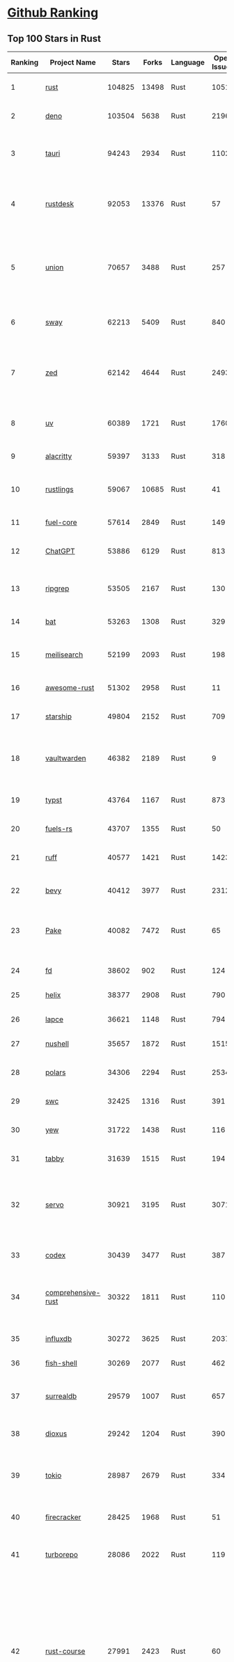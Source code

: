 [Github Ranking](../README.md)
==========

## Top 100 Stars in Rust

| Ranking | Project Name | Stars | Forks | Language | Open Issues | Description | Last Commit |
| ------- | ------------ | ----- | ----- | -------- | ----------- | ----------- | ----------- |
| 1 | [rust](https://github.com/rust-lang/rust) | 104825 | 13498 | Rust | 10512 | Empowering everyone to build reliable and efficient software. | 2025-07-05T18:40:37Z |
| 2 | [deno](https://github.com/denoland/deno) | 103504 | 5638 | Rust | 2196 | A modern runtime for JavaScript and TypeScript. | 2025-07-04T22:11:52Z |
| 3 | [tauri](https://github.com/tauri-apps/tauri) | 94243 | 2934 | Rust | 1102 | Build smaller, faster, and more secure desktop and mobile applications with a web frontend. | 2025-07-04T14:53:01Z |
| 4 | [rustdesk](https://github.com/rustdesk/rustdesk) | 92053 | 13376 | Rust | 57 | An open-source remote desktop application designed for self-hosting, as an alternative to TeamViewer. | 2025-07-05T01:24:23Z |
| 5 | [union](https://github.com/unionlabs/union) | 70657 | 3488 | Rust | 257 | The trust-minimized, zero-knowledge bridging protocol, designed for censorship resistance, extremely high security, and usage in decentralized finance. | 2025-07-05T18:25:54Z |
| 6 | [sway](https://github.com/FuelLabs/sway) | 62213 | 5409 | Rust | 840 | 🌴 Empowering everyone to build reliable and efficient smart contracts. | 2025-07-04T23:48:58Z |
| 7 | [zed](https://github.com/zed-industries/zed) | 62142 | 4644 | Rust | 2493 | Code at the speed of thought – Zed is a high-performance, multiplayer code editor from the creators of Atom and Tree-sitter. | 2025-07-05T18:16:10Z |
| 8 | [uv](https://github.com/astral-sh/uv) | 60389 | 1721 | Rust | 1760 | An extremely fast Python package and project manager, written in Rust. | 2025-07-05T00:26:48Z |
| 9 | [alacritty](https://github.com/alacritty/alacritty) | 59397 | 3133 | Rust | 318 | A cross-platform, OpenGL terminal emulator. | 2025-07-04T02:05:01Z |
| 10 | [rustlings](https://github.com/rust-lang/rustlings) | 59067 | 10685 | Rust | 41 | :crab: Small exercises to get you used to reading and writing Rust code! | 2025-07-04T21:36:04Z |
| 11 | [fuel-core](https://github.com/FuelLabs/fuel-core) | 57614 | 2849 | Rust | 149 | Rust full node implementation of the Fuel v2 protocol. | 2025-07-04T21:32:34Z |
| 12 | [ChatGPT](https://github.com/lencx/ChatGPT) | 53886 | 6129 | Rust | 813 | 🔮 ChatGPT Desktop Application (Mac, Windows and Linux) | 2024-08-29T17:58:11Z |
| 13 | [ripgrep](https://github.com/BurntSushi/ripgrep) | 53505 | 2167 | Rust | 130 | ripgrep recursively searches directories for a regex pattern while respecting your gitignore | 2025-07-04T14:15:17Z |
| 14 | [bat](https://github.com/sharkdp/bat) | 53263 | 1308 | Rust | 329 | A cat(1) clone with wings. | 2025-07-01T05:48:16Z |
| 15 | [meilisearch](https://github.com/meilisearch/meilisearch) | 52199 | 2093 | Rust | 198 | A lightning-fast search engine API bringing AI-powered hybrid search to your sites and applications. | 2025-07-04T11:33:51Z |
| 16 | [awesome-rust](https://github.com/rust-unofficial/awesome-rust) | 51302 | 2958 | Rust | 11 | A curated list of Rust code and resources. | 2025-07-03T12:26:59Z |
| 17 | [starship](https://github.com/starship/starship) | 49804 | 2152 | Rust | 709 | ☄🌌️  The minimal, blazing-fast, and infinitely customizable prompt for any shell! | 2025-07-04T11:37:41Z |
| 18 | [vaultwarden](https://github.com/dani-garcia/vaultwarden) | 46382 | 2189 | Rust | 9 | Unofficial Bitwarden compatible server written in Rust, formerly known as bitwarden_rs | 2025-07-01T08:33:22Z |
| 19 | [typst](https://github.com/typst/typst) | 43764 | 1167 | Rust | 873 | A new markup-based typesetting system that is powerful and easy to learn. | 2025-07-05T13:32:02Z |
| 20 | [fuels-rs](https://github.com/FuelLabs/fuels-rs) | 43707 | 1355 | Rust | 50 | Fuel Network Rust SDK | 2025-07-01T14:31:55Z |
| 21 | [ruff](https://github.com/astral-sh/ruff) | 40577 | 1421 | Rust | 1423 | An extremely fast Python linter and code formatter, written in Rust. | 2025-07-05T18:34:25Z |
| 22 | [bevy](https://github.com/bevyengine/bevy) | 40412 | 3977 | Rust | 2312 | A refreshingly simple data-driven game engine built in Rust | 2025-07-05T17:24:56Z |
| 23 | [Pake](https://github.com/tw93/Pake) | 40082 | 7472 | Rust | 65 | 🤱🏻 Turn any webpage into a desktop app with Rust.  🤱🏻 利用 Rust 轻松构建轻量级多端桌面应用 | 2025-03-25T12:35:16Z |
| 24 | [fd](https://github.com/sharkdp/fd) | 38602 | 902 | Rust | 124 | A simple, fast and user-friendly alternative to 'find' | 2025-07-01T19:25:50Z |
| 25 | [helix](https://github.com/helix-editor/helix) | 38377 | 2908 | Rust | 790 | A post-modern modal text editor. | 2025-07-05T14:24:07Z |
| 26 | [lapce](https://github.com/lapce/lapce) | 36621 | 1148 | Rust | 794 | Lightning-fast and Powerful Code Editor written in Rust | 2025-07-05T00:45:45Z |
| 27 | [nushell](https://github.com/nushell/nushell) | 35657 | 1872 | Rust | 1515 | A new type of shell | 2025-07-05T03:05:35Z |
| 28 | [polars](https://github.com/pola-rs/polars) | 34306 | 2294 | Rust | 2534 | Dataframes powered by a multithreaded, vectorized query engine, written in Rust | 2025-07-05T08:23:19Z |
| 29 | [swc](https://github.com/swc-project/swc) | 32425 | 1316 | Rust | 391 | Rust-based platform for the Web | 2025-07-05T09:14:19Z |
| 30 | [yew](https://github.com/yewstack/yew) | 31722 | 1438 | Rust | 116 | Rust / Wasm framework for creating reliable and efficient web applications | 2025-07-01T06:33:00Z |
| 31 | [tabby](https://github.com/TabbyML/tabby) | 31639 | 1515 | Rust | 194 | Self-hosted AI coding assistant | 2025-07-02T20:03:38Z |
| 32 | [servo](https://github.com/servo/servo) | 30921 | 3195 | Rust | 3071 | Servo aims to empower developers with a lightweight, high-performance alternative for embedding web technologies in applications. | 2025-07-05T18:55:05Z |
| 33 | [codex](https://github.com/openai/codex) | 30439 | 3477 | Rust | 387 | Lightweight coding agent that runs in your terminal | 2025-07-01T22:00:32Z |
| 34 | [comprehensive-rust](https://github.com/google/comprehensive-rust) | 30322 | 1811 | Rust | 110 | This is the Rust course used by the Android team at Google. It provides you the material to quickly teach Rust. | 2025-07-05T17:46:42Z |
| 35 | [influxdb](https://github.com/influxdata/influxdb) | 30272 | 3625 | Rust | 2037 | Scalable datastore for metrics, events, and real-time analytics | 2025-07-04T11:19:38Z |
| 36 | [fish-shell](https://github.com/fish-shell/fish-shell) | 30269 | 2077 | Rust | 462 | The user-friendly command line shell. | 2025-07-03T13:21:04Z |
| 37 | [surrealdb](https://github.com/surrealdb/surrealdb) | 29579 | 1007 | Rust | 657 | A scalable, distributed, collaborative, document-graph database, for the realtime web | 2025-07-05T00:57:52Z |
| 38 | [dioxus](https://github.com/DioxusLabs/dioxus) | 29242 | 1204 | Rust | 390 | Fullstack app framework for web, desktop, and mobile. | 2025-07-05T00:05:17Z |
| 39 | [tokio](https://github.com/tokio-rs/tokio) | 28987 | 2679 | Rust | 334 | A runtime for writing reliable asynchronous applications with Rust. Provides I/O, networking, scheduling, timers, ... | 2025-07-05T10:35:49Z |
| 40 | [firecracker](https://github.com/firecracker-microvm/firecracker) | 28425 | 1968 | Rust | 51 | Secure and fast microVMs for serverless computing. | 2025-07-04T12:41:42Z |
| 41 | [turborepo](https://github.com/vercel/turborepo) | 28086 | 2022 | Rust | 119 | Build system optimized for JavaScript and TypeScript, written in Rust | 2025-07-05T17:48:00Z |
| 42 | [rust-course](https://github.com/sunface/rust-course) | 27991 | 2423 | Rust | 60 | “连续八年成为全世界最受喜爱的语言，无 GC 也无需手动内存管理、极高的性能和安全性、过程/OO/函数式编程、优秀的包管理、JS 未来基石" — 工作之余的第二语言来试试 Rust 吧。本书拥有全面且深入的讲解、生动贴切的示例、德芙般丝滑的内容，这可能是目前最用心的 Rust 中文学习教程 / Book  | 2025-05-27T03:47:44Z |
| 43 | [linera-protocol](https://github.com/linera-io/linera-protocol) | 27644 | 1805 | Rust | 473 | Main repository for the Linera protocol | 2025-07-04T14:47:31Z |
| 44 | [zoxide](https://github.com/ajeetdsouza/zoxide) | 27587 | 640 | Rust | 97 | A smarter cd command. Supports all major shells. | 2025-06-30T21:00:42Z |
| 45 | [iced](https://github.com/iced-rs/iced) | 27002 | 1334 | Rust | 313 | A cross-platform GUI library for Rust, inspired by Elm | 2025-06-29T12:43:37Z |
| 46 | [delta](https://github.com/dandavison/delta) | 26626 | 419 | Rust | 268 | A syntax-highlighting pager for git, diff, grep, and blame output | 2025-07-05T17:46:29Z |
| 47 | [yazi](https://github.com/sxyazi/yazi) | 26386 | 561 | Rust | 42 | 💥 Blazing fast terminal file manager written in Rust, based on async I/O. | 2025-07-03T13:59:37Z |
| 48 | [just](https://github.com/casey/just) | 26289 | 558 | Rust | 285 | 🤖 Just a command runner | 2025-07-04T22:03:50Z |
| 49 | [sniffnet](https://github.com/GyulyVGC/sniffnet) | 26017 | 828 | Rust | 37 | Comfortably monitor your Internet traffic 🕵️‍♂️ | 2025-07-04T03:51:46Z |
| 50 | [egui](https://github.com/emilk/egui) | 25618 | 1771 | Rust | 793 | egui: an easy-to-use immediate mode GUI in Rust that runs on both web and native | 2025-07-05T09:59:15Z |
| 51 | [hyperfine](https://github.com/sharkdp/hyperfine) | 25532 | 408 | Rust | 40 | A command-line benchmarking tool | 2025-05-01T02:03:20Z |
| 52 | [Rocket](https://github.com/rwf2/Rocket) | 25247 | 1604 | Rust | 50 | A web framework for Rust. | 2025-05-04T10:05:41Z |
| 53 | [zellij](https://github.com/zellij-org/zellij) | 24965 | 765 | Rust | 1143 | A terminal workspace with batteries included | 2025-07-04T17:51:28Z |
| 54 | [atuin](https://github.com/atuinsh/atuin) | 24877 | 668 | Rust | 332 | ✨ Magical shell history | 2025-07-03T15:35:18Z |
| 55 | [pingora](https://github.com/cloudflare/pingora) | 24518 | 1421 | Rust | 138 | A library for building fast, reliable and evolvable network services. | 2025-06-24T20:51:32Z |
| 56 | [qdrant](https://github.com/qdrant/qdrant) | 24492 | 1683 | Rust | 335 | Qdrant - High-performance, massive-scale Vector Database and Vector Search Engine for the next generation of AI. Also available in the cloud https://cloud.qdrant.io/ | 2025-07-04T22:06:04Z |
| 57 | [czkawka](https://github.com/qarmin/czkawka) | 24354 | 759 | Rust | 471 | Multi functional app to find duplicates, empty folders, similar images etc. | 2025-05-10T10:51:17Z |
| 58 | [Rust](https://github.com/TheAlgorithms/Rust) | 24313 | 2406 | Rust | 2 |  All Algorithms implemented in Rust  | 2025-07-03T13:25:35Z |
| 59 | [exa](https://github.com/ogham/exa) | 24013 | 661 | Rust | 199 | A modern replacement for ‘ls’. | 2024-09-24T15:18:09Z |
| 60 | [tools](https://github.com/rome/tools) | 23620 | 654 | Rust | 86 | Unified developer tools for JavaScript, TypeScript, and the web | 2023-09-04T08:42:49Z |
| 61 | [actix-web](https://github.com/actix/actix-web) | 23187 | 1753 | Rust | 188 | Actix Web is a powerful, pragmatic, and extremely fast web framework for Rust. | 2025-06-30T23:11:25Z |
| 62 | [difftastic](https://github.com/Wilfred/difftastic) | 22485 | 385 | Rust | 207 | a structural diff that understands syntax 🟥🟩 | 2025-07-03T21:55:55Z |
| 63 | [anki](https://github.com/ankitects/anki) | 22223 | 2392 | Rust | 219 | Anki is a smart spaced repetition flashcard program | 2025-07-05T12:03:14Z |
| 64 | [axum](https://github.com/tokio-rs/axum) | 22191 | 1205 | Rust | 50 | Ergonomic and modular web framework built with Tokio, Tower, and Hyper | 2025-07-05T17:07:24Z |
| 65 | [hyperswitch](https://github.com/juspay/hyperswitch) | 21760 | 3838 | Rust | 646 | An open source payments switch written in Rust to make payments fast, reliable and affordable | 2025-07-05T18:47:00Z |
| 66 | [fnm](https://github.com/Schniz/fnm) | 21355 | 562 | Rust | 279 | 🚀 Fast and simple Node.js version manager, built in Rust | 2025-07-04T10:46:24Z |
| 67 | [tree-sitter](https://github.com/tree-sitter/tree-sitter) | 21173 | 1910 | Rust | 163 | An incremental parsing system for programming tools | 2025-07-01T22:23:38Z |
| 68 | [wezterm](https://github.com/wezterm/wezterm) | 20945 | 948 | Rust | 1220 | A GPU-accelerated cross-platform terminal emulator and multiplexer written by @wez and implemented in Rust | 2025-07-03T06:09:54Z |
| 69 | [chroma](https://github.com/chroma-core/chroma) | 20861 | 1672 | Rust | 201 | the AI-native open-source embedding database | 2025-07-05T18:04:55Z |
| 70 | [sonic](https://github.com/valeriansaliou/sonic) | 20851 | 602 | Rust | 64 | 🦔 Fast, lightweight & schema-less search backend. An alternative to Elasticsearch that runs on a few MBs of RAM. | 2025-01-06T21:19:17Z |
| 71 | [coreutils](https://github.com/uutils/coreutils) | 20830 | 1510 | Rust | 350 | Cross-platform Rust rewrite of the GNU coreutils | 2025-07-05T15:19:40Z |
| 72 | [RustPython](https://github.com/RustPython/RustPython) | 20265 | 1327 | Rust | 318 | A Python Interpreter written in Rust | 2025-07-04T14:47:34Z |
| 73 | [mdBook](https://github.com/rust-lang/mdBook) | 19924 | 1746 | Rust | 530 | Create book from markdown files. Like Gitbook but implemented in Rust | 2025-06-30T15:07:58Z |
| 74 | [biome](https://github.com/biomejs/biome) | 19895 | 633 | Rust | 242 | A toolchain for web projects, aimed to provide functionalities to maintain them. Biome offers formatter and linter, usable via CLI and LSP. | 2025-07-05T18:44:59Z |
| 75 | [vector](https://github.com/vectordotdev/vector) | 19868 | 1781 | Rust | 1937 | A high-performance observability data pipeline. | 2025-07-03T22:05:20Z |
| 76 | [wasmer](https://github.com/wasmerio/wasmer) | 19865 | 892 | Rust | 225 | 🚀 Fast, secure, lightweight containers based on WebAssembly | 2025-07-02T13:54:03Z |
| 77 | [xi-editor](https://github.com/xi-editor/xi-editor) | 19828 | 702 | Rust | 135 | A modern editor with a backend written in Rust. | 2024-03-19T00:11:37Z |
| 78 | [gitui](https://github.com/gitui-org/gitui) | 19827 | 624 | Rust | 187 | Blazing 💥 fast terminal-ui for git written in rust 🦀 | 2025-07-04T02:58:50Z |
| 79 | [slint](https://github.com/slint-ui/slint) | 19747 | 699 | Rust | 698 | Slint is an open-source declarative GUI toolkit to build native user interfaces for Rust, C++, JavaScript, or Python apps. | 2025-07-05T06:54:24Z |
| 80 | [gleam](https://github.com/gleam-lang/gleam) | 19542 | 829 | Rust | 160 | ⭐️ A friendly language for building type-safe, scalable systems! | 2025-07-03T16:38:55Z |
| 81 | [neon](https://github.com/neondatabase/neon) | 18983 | 712 | Rust | 640 | Neon: Serverless Postgres. We separated storage and compute to offer autoscaling, code-like database branching, and scale to zero. | 2025-07-05T18:30:46Z |
| 82 | [Bend](https://github.com/HigherOrderCO/Bend) | 18855 | 464 | Rust | 94 | A massively parallel, high-level programming language | 2025-06-03T17:36:56Z |
| 83 | [leptos](https://github.com/leptos-rs/leptos) | 18710 | 773 | Rust | 84 | Build fast web applications with Rust. | 2025-07-03T17:25:20Z |
| 84 | [cube](https://github.com/cube-js/cube) | 18666 | 1854 | Rust | 622 | 📊 Cube’s universal semantic layer platform is the next evolution of OLAP technology for AI, BI, spreadsheets, and embedded analytics | 2025-07-04T18:11:04Z |
| 85 | [relay](https://github.com/facebook/relay) | 18661 | 1857 | Rust | 590 | Relay is a JavaScript framework for building data-driven React applications. | 2025-07-04T19:06:03Z |
| 86 | [spotify-tui](https://github.com/Rigellute/spotify-tui) | 18294 | 547 | Rust | 272 | Spotify for the terminal written in Rust 🚀 | 2024-04-04T15:03:12Z |
| 87 | [Graphite](https://github.com/GraphiteEditor/Graphite) | 18278 | 782 | Rust | 277 | An open source graphics editor for 2025: comprehensive 2D content creation tool suite for graphic design, digital art, and interactive real-time motion graphics — featuring node-based procedural editing | 2025-07-05T17:46:46Z |
| 88 | [candle](https://github.com/huggingface/candle) | 17536 | 1137 | Rust | 430 | Minimalist ML framework for Rust | 2025-06-27T19:23:09Z |
| 89 | [universal-android-debloater](https://github.com/0x192/universal-android-debloater) | 17272 | 900 | Rust | 461 | Cross-platform GUI written in Rust using ADB to debloat non-rooted android devices. Improve your privacy, the security and battery life of your device. | 2024-08-02T16:16:12Z |
| 90 | [mise](https://github.com/jdx/mise) | 17151 | 552 | Rust | 25 | dev tools, env vars, task runner | 2025-07-05T13:51:08Z |
| 91 | [SpacetimeDB](https://github.com/clockworklabs/SpacetimeDB) | 17019 | 580 | Rust | 377 | Multiplayer at the speed of light | 2025-07-04T18:45:27Z |
| 92 | [jj](https://github.com/jj-vcs/jj) | 16974 | 572 | Rust | 503 | A Git-compatible VCS that is both simple and powerful | 2025-07-05T03:57:54Z |
| 93 | [ruffle](https://github.com/ruffle-rs/ruffle) | 16876 | 892 | Rust | 5362 | A Flash Player emulator written in Rust | 2025-07-05T00:05:17Z |
| 94 | [RustScan](https://github.com/bee-san/RustScan) | 16798 | 1137 | Rust | 28 | 🤖 The Modern Port Scanner 🤖 | 2025-06-10T09:31:23Z |
| 95 | [diem](https://github.com/diem/diem) | 16699 | 2581 | Rust | 357 | Diem’s mission is to build a trusted and innovative financial network that empowers people and businesses around the world. | 2025-07-01T08:37:58Z |
| 96 | [wasmtime](https://github.com/bytecodealliance/wasmtime) | 16593 | 1451 | Rust | 728 | A lightweight WebAssembly runtime that is fast, secure, and standards-compliant | 2025-07-05T00:03:02Z |
| 97 | [pyxel](https://github.com/kitao/pyxel) | 16457 | 886 | Rust | 9 | A retro game engine for Python | 2025-07-05T15:08:44Z |
| 98 | [hurl](https://github.com/Orange-OpenSource/hurl) | 16421 | 651 | Rust | 187 | Hurl, run and test HTTP requests with plain text. | 2025-07-05T04:03:09Z |
| 99 | [book](https://github.com/rust-lang/book) | 16340 | 3695 | Rust | 183 | The Rust Programming Language | 2025-07-02T21:31:02Z |
| 100 | [eza](https://github.com/eza-community/eza) | 16150 | 303 | Rust | 200 | A modern alternative to ls | 2025-07-03T18:13:18Z |

